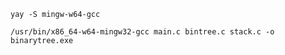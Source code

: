 ```
yay -S mingw-w64-gcc
```

```
/usr/bin/x86_64-w64-mingw32-gcc main.c bintree.c stack.c -o binarytree.exe
```
